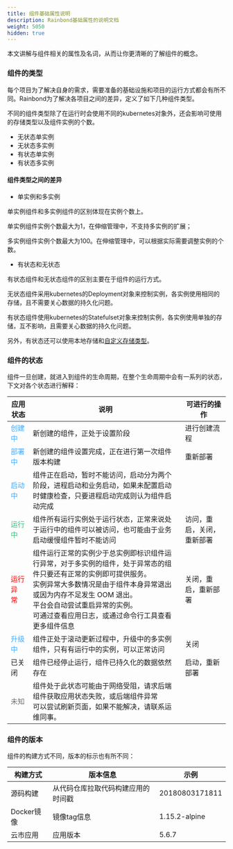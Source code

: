 ```yaml
---
title: 组件基础属性说明
description: Rainbond基础属性的说明文档
weight: 5050
hidden: true
---
```



本文讲解与组件相关的属性及名词，从而让你更清晰的了解组件的概念。


### 组件的类型

每个项目为了解决自身的需求，需要准备的基础设施和项目的运行方式都会有所不同。Rainbond为了解决各项目之间的差异，定义了如下几种组件类型。

不同的组件类型除了在运行时会使用不同的kubernetes对象外，还会影响可使用的存储类型以及组件实例的个数。

- 无状态单实例
- 无状态多实例
- 有状态单实例
- 有状态多实例

#### 组件类型之间的差异

- 单实例和多实例

单实例组件和多实例组件的区别体现在实例个数上。

单实例组件实例个数最大为1，在伸缩管理中，不支持多实例的扩展；

多实例组件实例个数最大为100。在伸缩管理中，可以根据实际需要调整实例的个数。

- 有状态和无状态

有状态组件和无状态组件的区别主要在于组件的运行方式。

无状态组件采用kubernetes的Deployment对象来控制实例，各实例使用相同的存储，且不需要关心数据的持久化问题。

有状态组件使用kubernetes的Statefulset对象来控制实例，各实例使用单独的存储，互不影响，且需要关心数据的持久化问题。

另外，有状态还可以使用本地存储和[自定义存储类型](/docs/user-manual/app-service-manage/custom-volume/service-volume-custom/)。


### 组件的状态

组件一旦创建，就进入到组件的生命周期，在整个生命周期中会有一系列的状态，下文对各个状态进行解释：

| 应用状态                             | 说明                                                         | 可进行的操作               |
| ------------------------------------ | ------------------------------------------------------------ | -------------------------- |
| <font color="#40a9ff">创建中 </font> | 新创建的组件，正处于设置阶段                                 | 进行创建流程               |
| <font color="#40a9ff">部署中 </font> | 新创建的组件设置完成，正在进行第一次组件版本构建             | 重新部署                   |
| <font color="#40a9ff">启动中 </font> | 组件正在启动，暂时不能访问，启动分为两个阶段，进程启动和业务启动，如果未配置启动时健康检查，只要进程启动完成则认为组件启动完成  |           |
| <font color="#28cb75">运行中 </font> | 组件所有运行实例处于运行状态，正常来说处于运行中的组件可以被访问，也可能由于业务启动缓慢组件暂时不能访问 | 访问，重启，关闭，重新部署 |
| <font color="red">运行异常 </font>   | 组件运行正常的实例少于总实例即标识组件运行异常，对于多实例的组件，处于异常态的组件只要还有正常的实例即可提供服务。<br>实例异常大多数情况是由于组件本身异常退出或因为内存不足发生 OOM 退出。<br>平台会自动尝试重启异常的实例。<br>可通过查看应用日志，或通过命令行工具查看更多组件信息 | 关闭，重启，重新部署       |
| <font color="#40a9ff">升级中</font>  | 组件正处于滚动更新过程中，升级中的多实例组件，只有有运行中的实例，可以正常访问 | 关闭                       |
| 已关闭                               | 组件已经停止运行，组件已持久化的数据依然存在                         | 启动，重新部署             |
| <font color="#717171">未知</font>    | 组件处于此状态可能由于网络受阻，请求后端组件获取应用状态失败，或后端组件异常<br>可以尝试刷新页面，如果不能解决，请联系运维同事。 |                            |



### 组件的版本

组件的构建方式不同，版本的标示也有所不同：

|构建方式|版本信息|示例|
|----------|-----------|---------|
|源码构建|从代码仓库拉取代码构建应用的时间戳|20180803171811|
|Docker镜像|镜像tag信息|1.15.2-alpine|
|云市应用|应用版本|5.6.7|
